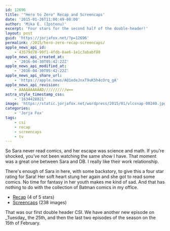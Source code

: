 ```yaml
---
id: 12696
title: '"Hero to Zero" Recap and Screencaps'
date: '2015-01-26T11:00:49-08:00'
author: 'Mika E. (Ipstenu)'
excerpt: 'Four stars for the second half of the double-header!'
layout: post
guid: 'https://jorjafox.net/?p=12696'
permalink: /2015/hero-zero-recap-screencaps/
apple_news_api_id:
    - 43579d78-99f1-4fdb-8ae6-1e1c3ababf80
apple_news_api_created_at:
    - '2016-04-30T05:42:22Z'
apple_news_api_modified_at:
    - '2016-04-30T05:42:22Z'
apple_news_api_share_url:
    - 'https://apple.news/AQ1edeJnxT9uK5h4cOrq_gA'
apple_news_api_revision:
    - AAAAAAAAAAD//////////w==
astra_style_timestamp_css:
    - '1634428821'
image: 'https://static.jorjafox.net/wordpress/2015/01/vlcsnap-00240.jpg'
categories:
    - 'Jorja Fox'
tags:
    - csi
    - recap
    - screencaps
    - tv
---
```


So Sara never read comics, and her escape was science and math. If you're shocked, you've not been watching the same show I have. That moment was a great one between Sara and DB. I really like their work relationship.

There's enough of Sara in here, with some backstory, to give this a four star rating for Sara! Her soft heart stung her again and she got to read some comics. No time for fantasy in her youth makes me kind of sad. And that has nothing to do with the collection of Batman comics in my office.
<ul>
 	<li><a href="https://jorjafox.net/wiki/Hero_to_Zero">Recap</a> (4 of 5 stars)</li>
 	<li><a href="https://jorjafox.net/gallery/tv/csi/season15/15-herozero/">Screencaps</a> (238 images)</li>
</ul>
That was our first double header CSI. We have another new episode on _Tuesday_ the 25th, and then the last two episodes of the season on the 15th of February.
